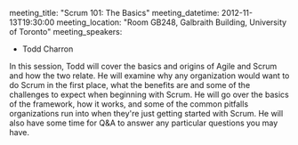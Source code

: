 meeting_title: "Scrum 101: The Basics"
meeting_datetime: 2012-11-13T19:30:00
meeting_location: "Room GB248, Galbraith Building, University of Toronto"
meeting_speakers:
- Todd Charron

In this session, Todd will cover the basics and origins of Agile and Scrum and how the two relate. He will examine why any organization would want to do Scrum in the first place, what the benefits are and some of the challenges to expect when beginning with Scrum. He will go over the basics of the framework, how it works, and some of the common pitfalls organizations run into when they're just getting started with Scrum. He will also have some time for Q&A to answer any particular questions you may have.
